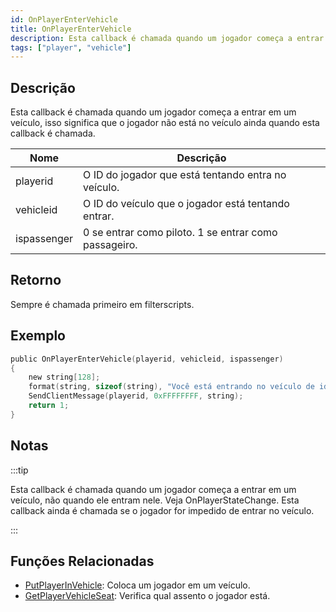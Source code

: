 ```yaml
---
id: OnPlayerEnterVehicle
title: OnPlayerEnterVehicle
description: Esta callback é chamada quando um jogador começa a entrar em um veículo, isso significa que o jogador não está no veículo ainda quando esta callback é chamada.
tags: ["player", "vehicle"]
---
```


## Descrição

Esta callback é chamada quando um jogador começa a entrar em um veículo, isso significa que o jogador não está no veículo ainda quando esta callback é chamada.

| Nome        | Descrição                                             |
| ----------- | ----------------------------------------------------- |
| playerid    | O ID do jogador que está tentando entra no veículo.   |
| vehicleid   | O ID do veículo que o jogador está tentando entrar.   |
| ispassenger | 0 se entrar como piloto. 1 se entrar como passageiro. |

## Retorno

Sempre é chamada primeiro em filterscripts.

## Exemplo

```c
public OnPlayerEnterVehicle(playerid, vehicleid, ispassenger)
{
    new string[128];
    format(string, sizeof(string), "Você está entrando no veículo de id %i", vehicleid);
    SendClientMessage(playerid, 0xFFFFFFFF, string);
    return 1;
}
```

## Notas

:::tip

Esta callback é chamada quando um jogador começa a entrar em um veículo, não quando ele entram nele. Veja OnPlayerStateChange. Esta callback ainda é chamada se o jogador for impedido de entrar no veículo.

:::

## Funções Relacionadas

- [PutPlayerInVehicle](../functions/PutPlayerInVehicle.md): Coloca um jogador em um veículo.
- [GetPlayerVehicleSeat](../functions/GetPlayerVehicleSeat.md): Verifica qual assento o jogador está.
